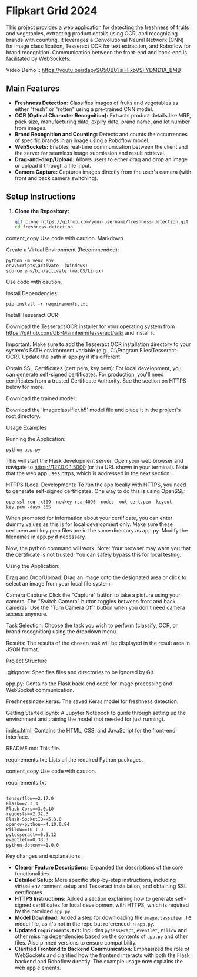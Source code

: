 # Flipkart Grid 2024

This project provides a web application for detecting the freshness of fruits and vegetables, extracting product details using OCR, and recognizing brands with counting. It leverages a Convolutional Neural Network (CNN) for image classification, Tesseract OCR for text extraction, and Roboflow for brand recognition. Communication between the front-end and back-end is facilitated by WebSockets.

Video Demo :: https://youtu.be/rdapySG5OB0?si=FxbVSFYDMD1X_BMB

## Main Features

* **Freshness Detection:** Classifies images of fruits and vegetables as either "fresh" or "rotten" using a pre-trained CNN model.
* **OCR (Optical Character Recognition):** Extracts product details like MRP, pack size, manufacturing date, expiry date, brand name, and lot number from images.
* **Brand Recognition and Counting:** Detects and counts the occurrences of specific brands in an image using a Roboflow model.
* **WebSockets:** Enables real-time communication between the client and the server for seamless image submission and result retrieval.
* **Drag-and-drop/Upload:** Allows users to either drag and drop an image or upload it through a file input.
* **Camera Capture:**  Captures images directly from the user's camera (with front and back camera switching).

## Setup Instructions

1. **Clone the Repository:**
   ```bash
   git clone https://github.com/your-username/freshness-detection.git
   cd freshness-detection
content_copy
Use code with caution.
Markdown

Create a Virtual Environment (Recommended):
```
python -m venv env
env\Scripts\activate  (Windows)
source env/bin/activate (macOS/Linux)

```
Use code with caution.

Install Dependencies:
```
pip install -r requirements.txt
```

Install Tesseract OCR:

Download the Tesseract OCR installer for your operating system from https://github.com/UB-Mannheim/tesseract/wiki and install it.

Important: Make sure to add the Tesseract OCR installation directory to your system's PATH environment variable (e.g., C:\Program Files\Tesseract-OCR). Update the path in app.py if it's different.

Obtain SSL Certificates (cert.pem, key.pem):
For local development, you can generate self-signed certificates. For production, you'll need certificates from a trusted Certificate Authority. See the section on HTTPS below for more.

Download the trained model:

Download the 'imageclassifier.h5' model file and place it in the project's root directory.

Usage Examples

Running the Application:
```
python app.py
```


This will start the Flask development server. Open your web browser and navigate to https://127.0.0.1:5000 (or the URL shown in your terminal). Note that the web app uses https, which is addressed in the next section.

HTTPS (Local Development):
To run the app locally with HTTPS, you need to generate self-signed certificates. One way to do this is using OpenSSL:
```
openssl req -x509 -newkey rsa:4096 -nodes -out cert.pem -keyout key.pem -days 365

```


When prompted for information about your certificate, you can enter dummy values as this is for local development only. Make sure these cert.pem and key.pem files are in the same directory as app.py.
Modify the filenames in app.py if necessary.

Now, the python command will work. Note: Your browser may warn you that the certificate is not trusted. You can safely bypass this for local testing.

Using the Application:

Drag and Drop/Upload: Drag an image onto the designated area or click to select an image from your local file system.

Camera Capture: Click the "Capture" button to take a picture using your camera. The "Switch Camera" button toggles between front and back cameras. Use the "Turn Camera Off" button when you don't need camera access anymore.

Task Selection: Choose the task you wish to perform (classify, OCR, or brand recognition) using the dropdown menu.

Results: The results of the chosen task will be displayed in the result area in JSON format.

Project Structure

.gitignore: Specifies files and directories to be ignored by Git.

app.py: Contains the Flask back-end code for image processing and WebSocket communication.

FreshnessIndex.keras: The saved Keras model for freshness detection.

Getting Started.ipynb: A Jupyter Notebook to guide through setting up the environment and training the model (not needed for just running).

index.html: Contains the HTML, CSS, and JavaScript for the front-end interface.

README.md: This file.

requirements.txt: Lists all the required Python packages.

content_copy
Use code with caution.

requirements.txt

```

tensorflow==2.17.0
Flask==2.3.3
Flask-Cors==3.0.10
requests==2.32.3
Flask-SocketIO==5.3.0
opencv-python==4.10.0.84
Pillow==10.1.0
pytesseract==0.3.12
eventlet==0.33.3
python-dotenv==1.0.0

```

Key changes and explanations:

* **Clearer Feature Descriptions:**  Expanded the descriptions of the core functionalities.
* **Detailed Setup:** More specific step-by-step instructions, including virtual environment setup and Tesseract installation, and obtaining SSL certificates.
* **HTTPS Instructions:** Added a section explaining how to generate self-signed certificates for local development with HTTPS, which is required by the provided `app.py`.
* **Model Download:** Added a step for downloading the `imageclassifier.h5` model file, as it's not in the repo but referenced in `app.py`.
* **Updated `requirements.txt`:**  Includes `pytesseract`, `eventlet`, `Pillow` and other missing dependencies based on the contents of `app.py` and other files.  Also pinned versions to ensure compatibility.
* **Clarified Frontend to Backend Communication:** Emphasized the role of WebSockets and clarified how the frontend interacts with both the Flask backend and Roboflow directly. The example usage now explains the web app elements.





